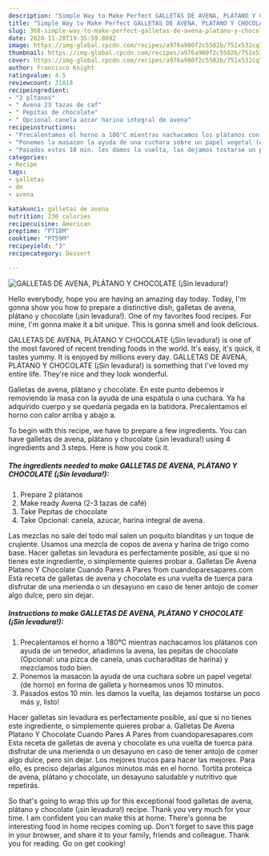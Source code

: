 ```yaml
---
description: "Simple Way to Make Perfect GALLETAS DE AVENA, PLÁTANO Y CHOCOLATE (¡Sin levadura!)"
title: "Simple Way to Make Perfect GALLETAS DE AVENA, PLÁTANO Y CHOCOLATE (¡Sin levadura!)"
slug: 368-simple-way-to-make-perfect-galletas-de-avena-platano-y-chocolate-sin-levadura
date: 2020-11-28T19:35:59.009Z
image: https://img-global.cpcdn.com/recipes/a976a980f2c5502b/751x532cq70/galletas-de-avena-platano-y-chocolate-sin-levadura-foto-principal.jpg
thumbnail: https://img-global.cpcdn.com/recipes/a976a980f2c5502b/751x532cq70/galletas-de-avena-platano-y-chocolate-sin-levadura-foto-principal.jpg
cover: https://img-global.cpcdn.com/recipes/a976a980f2c5502b/751x532cq70/galletas-de-avena-platano-y-chocolate-sin-levadura-foto-principal.jpg
author: Francisco Knight
ratingvalue: 4.5
reviewcount: 31818
recipeingredient:
- "2 pltanos"
- " Avena 23 tazas de caf"
- " Pepitas de chocolate"
- " Opcional canela azcar harina integral de avena"
recipeinstructions:
- "Precalentamos el horno a 180°C mientras nachacamos los plátanos con ayuda de un tenedor, añadimos la avena, las pepitas de chocolate (Opcional: una pizca de canela, unas cucharaditas de harina) y mezclamos todo bien."
- "Ponemos la masacon la ayuda de una cuchara sobre un papel vegetal (de horno) en forma de galleta y horneamos unos 10 minutos."
- "Pasados estos 10 min. les damos la vuelta, las dejamos tostarse un poco más y, listo!"
categories:
- Recipe
tags:
- galletas
- de
- avena

katakunci: galletas de avena 
nutrition: 230 calories
recipecuisine: American
preptime: "PT18M"
cooktime: "PT59M"
recipeyield: "3"
recipecategory: Dessert

---
```



![GALLETAS DE AVENA, PLÁTANO Y CHOCOLATE (¡Sin levadura!)](https://img-global.cpcdn.com/recipes/a976a980f2c5502b/751x532cq70/galletas-de-avena-platano-y-chocolate-sin-levadura-foto-principal.jpg)

Hello everybody, hope you are having an amazing day today. Today, I'm gonna show you how to prepare a distinctive dish, galletas de avena, plátano y chocolate (¡sin levadura!). One of my favorites food recipes. For mine, I'm gonna make it a bit unique. This is gonna smell and look delicious.

GALLETAS DE AVENA, PLÁTANO Y CHOCOLATE (¡Sin levadura!) is one of the most favored of recent trending foods in the world. It's easy, it's quick, it tastes yummy. It is enjoyed by millions every day. GALLETAS DE AVENA, PLÁTANO Y CHOCOLATE (¡Sin levadura!) is something that I've loved my entire life. They're nice and they look wonderful.

Galletas de avena, plátano y chocolate. En este punto debemos ir removiendo la masa con la ayuda de una espátula o una cuchara. Ya ha adquirido cuerpo y se quedaría pegada en la batidora. Precalentamos el horno con calor arriba y abajo a.


To begin with this recipe, we have to prepare a few ingredients. You can have galletas de avena, plátano y chocolate (¡sin levadura!) using 4 ingredients and 3 steps. Here is how you cook it.

<!--inarticleads1-->

##### The ingredients needed to make GALLETAS DE AVENA, PLÁTANO Y CHOCOLATE (¡Sin levadura!):

1. Prepare 2 plátanos
1. Make ready  Avena (2-3 tazas de café)
1. Take  Pepitas de chocolate
1. Take  Opcional: canela, azúcar, harina integral de avena.


Las mezclas no sale del todo mal salen un poquito blanditas y un toque de crujiente. Usamos una mezcla de copos de avena y harina de trigo como base. Hacer galletas sin levadura es perfectamente posible, así que si no tienes este ingrediente, o simplemente quieres probar a. Galletas De Avena Platano Y Chocolate Cuando Pares A Pares from cuandoparesapares.com Esta receta de galletas de avena y chocolate es una vuelta de tuerca para disfrutar de una merienda o un desayuno en caso de tener antojo de comer algo dulce, pero sin dejar. 

<!--inarticleads2-->

##### Instructions to make GALLETAS DE AVENA, PLÁTANO Y CHOCOLATE (¡Sin levadura!):

1. Precalentamos el horno a 180°C mientras nachacamos los plátanos con ayuda de un tenedor, añadimos la avena, las pepitas de chocolate (Opcional: una pizca de canela, unas cucharaditas de harina) y mezclamos todo bien.
1. Ponemos la masacon la ayuda de una cuchara sobre un papel vegetal (de horno) en forma de galleta y horneamos unos 10 minutos.
1. Pasados estos 10 min. les damos la vuelta, las dejamos tostarse un poco más y, listo!


Hacer galletas sin levadura es perfectamente posible, así que si no tienes este ingrediente, o simplemente quieres probar a. Galletas De Avena Platano Y Chocolate Cuando Pares A Pares from cuandoparesapares.com Esta receta de galletas de avena y chocolate es una vuelta de tuerca para disfrutar de una merienda o un desayuno en caso de tener antojo de comer algo dulce, pero sin dejar. Los mejores trucos para hacer las mejores. Para ello, es preciso dejarlas algunos minutos más en el horno. Tortita proteica de avena, plátano y chocolate, un desayuno saludable y nutritivo que repetirás. 

So that's going to wrap this up for this exceptional food galletas de avena, plátano y chocolate (¡sin levadura!) recipe. Thank you very much for your time. I am confident you can make this at home. There's gonna be interesting food in home recipes coming up. Don't forget to save this page in your browser, and share it to your family, friends and colleague. Thank you for reading. Go on get cooking!
